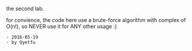 the second lab.

for convience, the code here use a brute-force algorithm with complex of O(n!),
    so NEVER use it for ANY other usage :)

    - 2016-05-19
    - by Qyetfu
